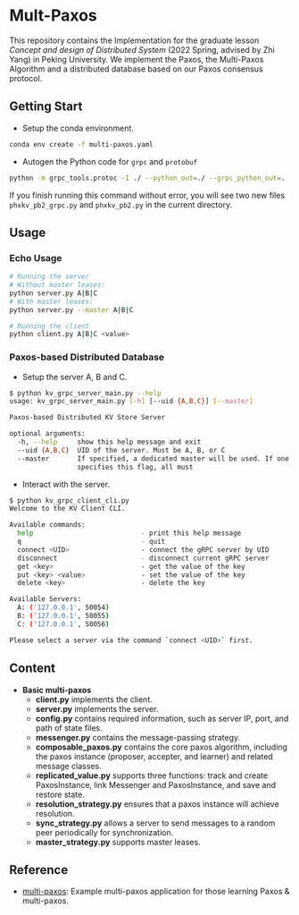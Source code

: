# Mult-Paxos
This repository contains the Implementation for the graduate lesson *Concept and design of Distributed System* (2022 Spring, advised by Zhi Yang) in Peking University. We implement the Paxos, the Multi-Paxos Algorithm and a distributed database based on our Paxos consensus protocol.
## Getting Start
- Setup the conda environment.
```bash
conda env create -f multi-paxos.yaml
```
- Autogen the Python code for `grpc` and `protobuf`
```bash
python -m grpc_tools.protoc -I ./ --python_out=./ --grpc_python_out=. ./phxkv.proto
```
If you finish running this command without error, you will see two new files `phxkv_pb2_grpc.py` and `phxkv_pb2.py` in the current directory.
## Usage

### Echo Usage

```bash
# Running the server
# Without master leases:
python server.py A|B|C
# With master leases:
python server.py --master A|B|C

# Running the client
python client.py A|B|C <value>
```

### Paxos-based Distributed Database

- Setup the server A, B and C.
```bash
$ python kv_grpc_server_main.py --help
usage: kv_grpc_server_main.py [-h] [--uid {A,B,C}] [--master]

Paxos-based Distributed KV Store Server

optional arguments:
  -h, --help     show this help message and exit
  --uid {A,B,C}  UID of the server. Must be A, B, or C
  --master       If specified, a dedicated master will be used. If one server
                 specifies this flag, all must         
```
- Interact with the server.
```bash
$ python kv_grpc_client_cli.py
Welcome to the KV Client CLI.

Available commands:
  help                           - print this help message
  q                              - quit
  connect <UID>                  - connect the gRPC server by UID
  disconnect                     - disconnect current gRPC server
  get <key>                      - get the value of the key
  put <key> <value>              - set the value of the key
  delete <key>                   - delete the key

Available Servers:
  A: ('127.0.0.1', 50054)
  B: ('127.0.0.1', 50055)
  C: ('127.0.0.1', 50056)

Please select a server via the command `connect <UID>` first.
```

## Content 
- **Basic multi-paxos**
    - **client.py** implements the client.
    - **server.py** implements the server.
    - **config.py** contains required information, such as server IP, port, and path of state files.
    - **messenger.py** contains the message-passing strategy.
    - **composable_paxos.py** contains the core paxos algorithm, including the paxos instance (proposer, accepter, and learner) and related message classes.
    - **replicated_value.py** supports three functions: track and create PaxosInstance, link Messenger and PaxosInstance, and save and restore state.
    - **resolution_strategy.py** ensures that a paxos instance will achieve resolution.
    - **sync_strategy.py** allows a server to send messages to a random peer periodically for synchronization.
    - **master_strategy.py** supports master leases.

## Reference

- [multi-paxos](https://github.com/cocagne/multi-paxos-example): Example multi-paxos application for those learning Paxos & multi-paxos.